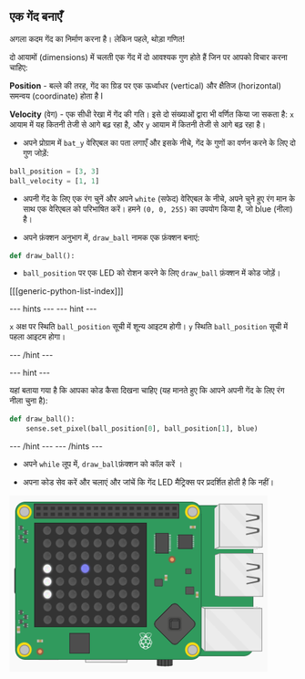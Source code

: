## एक गेंद बनाएँ

अगला कदम गेंद का निर्माण करना है। लेकिन पहले, थोड़ा गणित!

दो आयामों (dimensions) में चलती एक गेंद में दो आवश्यक गुण होते हैं जिन पर आपको विचार करना चाहिए:

**Position** - बल्ले की तरह, गेंद का ग्रिड पर एक ऊर्ध्वाधर (vertical) और क्षैतिज (horizontal) समन्वय (coordinate) होता है I

**Velocity** (वेग) - एक सीधी रेखा में गेंद की गति। इसे दो संख्याओं द्वारा भी वर्णित किया जा सकता है: `x` आयाम में यह कितनी तेजी से आगे बढ़ रहा है, और `y` आयाम में कितनी तेजी से आगे बढ़ रहा है।

+ अपने प्रोग्राम में `bat_y` वेरिएबल का पता लगाएँ और इसके नीचे, गेंद के गुणों का वर्णन करने के लिए दो गुण जोड़ें:

``` python
ball_position = [3, 3]
ball_velocity = [1, 1]
```

+ अपनी गेंद के लिए एक रंग चुनें और अपने `white` (सफेद) वेरिएबल के नीचे, अपने चुने हुए रंग मान के साथ एक वेरिएबल को परिभाषित करें। हमने `(0, 0, 255)` का उपयोग किया है, जो blue (नीला) है।

+ अपने फ़ंक्शन अनुभाग में, `draw_ball` नामक एक फ़ंक्शन बनाएं:

``` python
def draw_ball():
```

+ `ball_position` पर एक LED को रोशन करने के लिए `draw_ball` फ़ंक्शन में कोड जोड़ें।

[[[generic-python-list-index]]]

--- hints --- --- hint ---

`x` अक्ष पर स्थिति `ball_position` सूची में शून्य आइटम होगी। `y` स्थिति `ball_position` सूची में पहला आइटम होगा।

--- /hint ---

--- hint ---

यहां बताया गया है कि आपका कोड कैसा दिखना चाहिए (यह मानते हुए कि आपने अपनी गेंद के लिए रंग नीला चुना है):
``` python
def draw_ball():
    sense.set_pixel(ball_position[0], ball_position[1], blue)
```

--- /hint --- --- /hints ---

+ अपने `while` लूप में, `draw_ball`फ़ंक्शन को कॉल करें ।

+ अपना कोड सेव करें और चलाएं और जांचें कि गेंद LED मैट्रिक्स पर प्रदर्शित होती है कि नहीं।

![Draw the ball](images/draw-ball.png)
